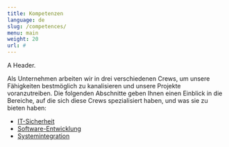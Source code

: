 ```yaml
---
title: Kompetenzen
language: de
slug: /competences/
menu: main
weight: 20
url: #
---
```


<p class="lead">
   A Header.
</p>

Als Unternehmen arbeiten wir in drei verschiedenen Crews, um unsere Fähigkeiten bestmöglich zu kanalisieren und unsere Projekte voranzutreiben. Die folgenden Abschnitte geben Ihnen einen Einblick in die Bereiche, auf die sich diese Crews spezialisiert haben, und was sie zu bieten haben:


* [IT-Sicherheit](/de/competences/sec/)
* [Software-Entwicklung](/de/competences/dev/)
* [Systemintegration](/de/competences/sys/)
